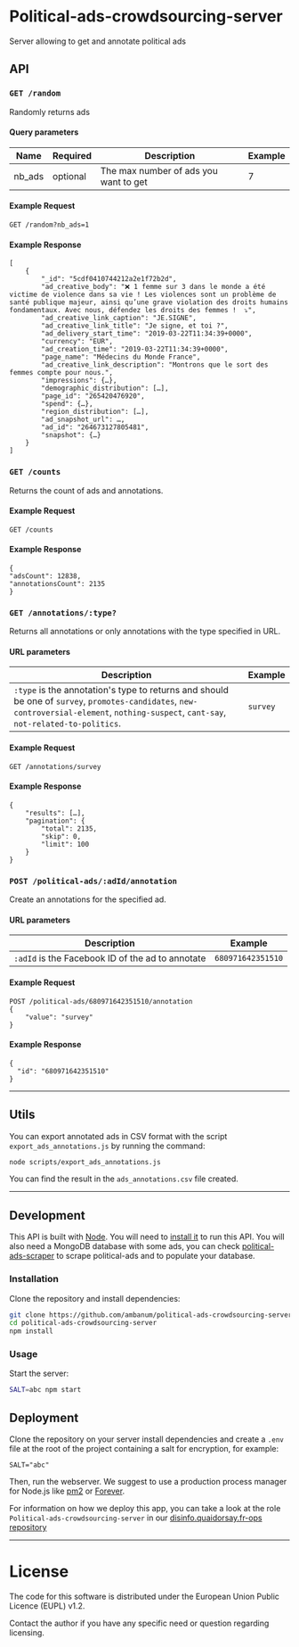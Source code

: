 # Political-ads-crowdsourcing-server

Server allowing to get and annotate political ads

## API

### `GET /random`

Randomly returns ads

#### Query parameters

| Name  | Required | Description | Example |
| ----- | -------- | ----------- | ------- |
| nb_ads | optional | The max number of ads you want to get | 7 |

#### Example Request

	GET /random?nb_ads=1

#### Example Response

```
[
    {
        "_id": "5cdf0410744212a2e1f72b2d",
        "ad_creative_body": "❌ 1 femme sur 3 dans le monde a été victime de violence dans sa vie ! Les violences sont un problème de santé publique majeur, ainsi qu’une grave violation des droits humains fondamentaux. Avec nous, défendez les droits des femmes !  ⤵",
        "ad_creative_link_caption": "JE.SIGNE",
        "ad_creative_link_title": "Je signe, et toi ?",
        "ad_delivery_start_time": "2019-03-22T11:34:39+0000",
        "currency": "EUR",
        "ad_creation_time": "2019-03-22T11:34:39+0000",
        "page_name": "Médecins du Monde France",
        "ad_creative_link_description": "Montrons que le sort des femmes compte pour nous.",
        "impressions": {…},
        "demographic_distribution": […],
        "page_id": "265420476920",
        "spend": {…},
        "region_distribution": […],
        "ad_snapshot_url": …,
        "ad_id": "264673127805481",
        "snapshot": {…}
    }
]
```

### `GET /counts`

Returns the count of ads and annotations.

#### Example Request

	GET /counts

#### Example Response

```
{
"adsCount": 12838,
"annotationsCount": 2135
}
```

### `GET /annotations/:type?`

Returns all annotations or only annotations with the type specified in URL.

#### URL parameters

| Description | Example |
| ----------- | ------- |
| `:type` is the annotation's type to returns and should be one of `survey`, `promotes-candidates`, `new-controversial-element`, `nothing-suspect`, `cant-say`, `not-related-to-politics`. | `survey`

#### Example Request

	GET /annotations/survey

#### Example Response

```
{
    "results": […],
    "pagination": {
        "total": 2135,
        "skip": 0,
        "limit": 100
    }
}
```

### `POST /political-ads/:adId/annotation`

Create an annotations for the specified ad.

#### URL parameters

| Description | Example |
| ----------- | ------- |
| `:adId` is the Facebook ID of the ad to annotate | `680971642351510`

#### Example Request

	POST /political-ads/680971642351510/annotation
	{
		"value": "survey"
	}

#### Example Response

```
{
  "id": "680971642351510"
}
```

- - -

## Utils

You can export annotated ads in CSV format with the script `export_ads_annotations.js` by running the command:

```sh
node scripts/export_ads_annotations.js
```

You can find the result in the `ads_annotations.csv` file created.

- - -

## Development

This API is built with [Node](https://nodejs.org/en/). You will need to [install it](https://nodejs.org/en/download/) to run this API.
You will also need a MongoDB database with some ads, you can check [political-ads-scraper](https://github.com/ambanum/political-ads-scraper) to scrape political-ads and to populate your database.

### Installation

Clone the repository and install dependencies:

```sh
git clone https://github.com/ambanum/political-ads-crowdsourcing-server.git
cd political-ads-crowdsourcing-server
npm install
```

### Usage

Start the server:

```sh
SALT=abc npm start
```

## Deployment

Clone the repository on your server install dependencies and create a `.env` file at the root of the project containing a salt for encryption, for example:

```
SALT="abc"
```

Then, run the webserver.
We suggest to use a production process manager for Node.js like [pm2](https://github.com/Unitech/pm2) or [Forever](https://github.com/foreversd/forever#readme).

For information on how we deploy this app, you can take a look at the role `Political-ads-crowdsourcing-server` in our [disinfo.quaidorsay.fr-ops repository](https://github.com/ambanum/disinfo.quaidorsay.fr-ops.git)

- - -

# License

The code for this software is distributed under the European Union Public Licence (EUPL) v1.2.

Contact the author if you have any specific need or question regarding licensing.
